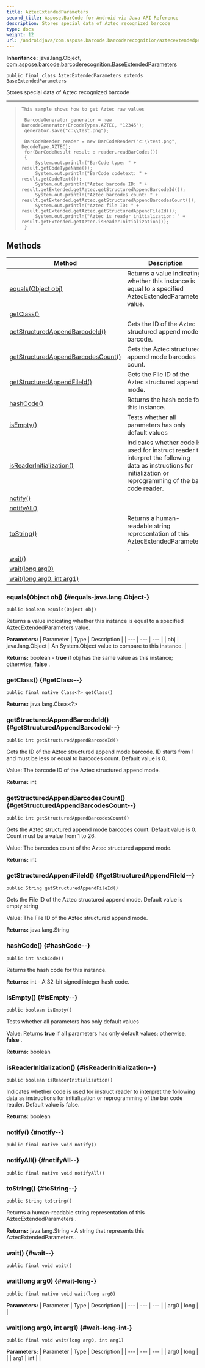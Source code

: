 ```yaml
---
title: AztecExtendedParameters
second_title: Aspose.BarCode for Android via Java API Reference
description: Stores special data of Aztec recognized barcode
type: docs
weight: 12
url: /androidjava/com.aspose.barcode.barcoderecognition/aztecextendedparameters/
---
```

**Inheritance:**
java.lang.Object, [com.aspose.barcode.barcoderecognition.BaseExtendedParameters](../../com.aspose.barcode.barcoderecognition/baseextendedparameters)
```
public final class AztecExtendedParameters extends BaseExtendedParameters
```

Stores special data of Aztec recognized barcode

--------------------

> ```
> This sample shows how to get Aztec raw values
>  
>  BarcodeGenerator generator = new BarcodeGenerator(EncodeTypes.AZTEC, "12345");
>  generator.save("c:\\test.png");
> 
>  BarCodeReader reader = new BarCodeReader("c:\\test.png", DecodeType.AZTEC);
>  for(BarCodeResult result : reader.readBarCodes())
>  {
>      System.out.println("BarCode type: " + result.getCodeTypeName());
>      System.out.println("BarCode codetext: " + result.getCodeText());
>      System.out.println("Aztec barcode ID: " + result.getExtended.getAztec.getStructuredAppendBarcodeId());
>      System.out.println("Aztec barcodes count: " + result.getExtended.getAztec.getStructuredAppendBarcodesCount());
>      System.out.println("Aztec file ID: " + result.getExtended.getAztec.getStructuredAppendFileId());
>      System.out.println("Aztec is reader initialization: " + result.getExtended.getAztec.isReaderInitialization());
>  }
> ```
## Methods

| Method | Description |
| --- | --- |
| [equals(Object obj)](#equals-java.lang.Object-) | Returns a value indicating whether this instance is equal to a specified  AztecExtendedParameters  value. |
| [getClass()](#getClass--) |  |
| [getStructuredAppendBarcodeId()](#getStructuredAppendBarcodeId--) | Gets the ID of the Aztec structured append mode barcode. |
| [getStructuredAppendBarcodesCount()](#getStructuredAppendBarcodesCount--) | Gets the Aztec structured append mode barcodes count. |
| [getStructuredAppendFileId()](#getStructuredAppendFileId--) | Gets the File ID of the Aztec structured append mode. |
| [hashCode()](#hashCode--) | Returns the hash code for this instance. |
| [isEmpty()](#isEmpty--) | Tests whether all parameters has only default values |
| [isReaderInitialization()](#isReaderInitialization--) | Indicates whether code is used for instruct reader to interpret the following data as instructions for initialization or reprogramming of the bar code reader. |
| [notify()](#notify--) |  |
| [notifyAll()](#notifyAll--) |  |
| [toString()](#toString--) | Returns a human-readable string representation of this  AztecExtendedParameters . |
| [wait()](#wait--) |  |
| [wait(long arg0)](#wait-long-) |  |
| [wait(long arg0, int arg1)](#wait-long-int-) |  |
### equals(Object obj) {#equals-java.lang.Object-}
```
public boolean equals(Object obj)
```


Returns a value indicating whether this instance is equal to a specified  AztecExtendedParameters  value.

**Parameters:**
| Parameter | Type | Description |
| --- | --- | --- |
| obj | java.lang.Object | An System.Object value to compare to this instance. |

**Returns:**
boolean -  **true**  if obj has the same value as this instance; otherwise,  **false** .
### getClass() {#getClass--}
```
public final native Class<?> getClass()
```




**Returns:**
java.lang.Class<?>
### getStructuredAppendBarcodeId() {#getStructuredAppendBarcodeId--}
```
public int getStructuredAppendBarcodeId()
```


Gets the ID of the Aztec structured append mode barcode. ID starts from 1 and must be less or equal to barcodes count. Default value is 0.

Value: The barcode ID of the Aztec structured append mode.

**Returns:**
int
### getStructuredAppendBarcodesCount() {#getStructuredAppendBarcodesCount--}
```
public int getStructuredAppendBarcodesCount()
```


Gets the Aztec structured append mode barcodes count. Default value is 0. Count must be a value from 1 to 26.

Value: The barcodes count of the Aztec structured append mode.

**Returns:**
int
### getStructuredAppendFileId() {#getStructuredAppendFileId--}
```
public String getStructuredAppendFileId()
```


Gets the File ID of the Aztec structured append mode. Default value is empty string

Value: The File ID of the Aztec structured append mode.

**Returns:**
java.lang.String
### hashCode() {#hashCode--}
```
public int hashCode()
```


Returns the hash code for this instance.

**Returns:**
int - A 32-bit signed integer hash code.
### isEmpty() {#isEmpty--}
```
public boolean isEmpty()
```


Tests whether all parameters has only default values

Value: Returns  **true**  if all parameters has only default values; otherwise,  **false** .

**Returns:**
boolean
### isReaderInitialization() {#isReaderInitialization--}
```
public boolean isReaderInitialization()
```


Indicates whether code is used for instruct reader to interpret the following data as instructions for initialization or reprogramming of the bar code reader. Default value is false.

**Returns:**
boolean
### notify() {#notify--}
```
public final native void notify()
```




### notifyAll() {#notifyAll--}
```
public final native void notifyAll()
```




### toString() {#toString--}
```
public String toString()
```


Returns a human-readable string representation of this  AztecExtendedParameters .

**Returns:**
java.lang.String - A string that represents this  AztecExtendedParameters .
### wait() {#wait--}
```
public final void wait()
```




### wait(long arg0) {#wait-long-}
```
public final native void wait(long arg0)
```




**Parameters:**
| Parameter | Type | Description |
| --- | --- | --- |
| arg0 | long |  |

### wait(long arg0, int arg1) {#wait-long-int-}
```
public final void wait(long arg0, int arg1)
```




**Parameters:**
| Parameter | Type | Description |
| --- | --- | --- |
| arg0 | long |  |
| arg1 | int |  |

